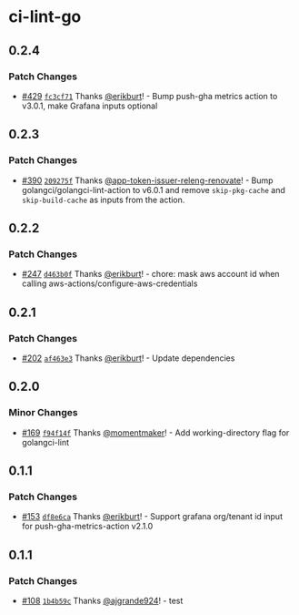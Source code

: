 # ci-lint-go

## 0.2.4

### Patch Changes

- [#429](https://github.com/smartcontractkit/.github/pull/429)
  [`fc3cf71`](https://github.com/smartcontractkit/.github/commit/fc3cf71f41e6bcdedf28f9d04058343bb66206d5)
  Thanks [@erikburt](https://github.com/erikburt)! - Bump push-gha metrics
  action to v3.0.1, make Grafana inputs optional

## 0.2.3

### Patch Changes

- [#390](https://github.com/smartcontractkit/.github/pull/390)
  [`209275f`](https://github.com/smartcontractkit/.github/commit/209275fd2e35335a386254fae9a8a8f3ad413206)
  Thanks
  [@app-token-issuer-releng-renovate](https://github.com/apps/app-token-issuer-releng-renovate)! -
  Bump golangci/golangci-lint-action to v6.0.1 and remove `skip-pkg-cache` and
  `skip-build-cache` as inputs from the action.

## 0.2.2

### Patch Changes

- [#247](https://github.com/smartcontractkit/.github/pull/247)
  [`d463b0f`](https://github.com/smartcontractkit/.github/commit/d463b0fec6024b2a0eb7502e2fa5917bd1c6c15e)
  Thanks [@erikburt](https://github.com/erikburt)! - chore: mask aws account id
  when calling aws-actions/configure-aws-credentials

## 0.2.1

### Patch Changes

- [#202](https://github.com/smartcontractkit/.github/pull/202)
  [`af463e3`](https://github.com/smartcontractkit/.github/commit/af463e3a584be3b85ae85e7a48f288a2098275cd)
  Thanks [@erikburt](https://github.com/erikburt)! - Update dependencies

## 0.2.0

### Minor Changes

- [#169](https://github.com/smartcontractkit/.github/pull/169)
  [`f94f14f`](https://github.com/smartcontractkit/.github/commit/f94f14f46f7b3c51c49bffbea420edd2f01134dc)
  Thanks [@momentmaker](https://github.com/momentmaker)! - Add working-directory
  flag for golangci-lint

## 0.1.1

### Patch Changes

- [#153](https://github.com/smartcontractkit/.github/pull/153)
  [`df8e6ca`](https://github.com/smartcontractkit/.github/commit/df8e6cab6b0aa2f152575d5f7aade5e712a53b86)
  Thanks [@erikburt](https://github.com/erikburt)! - Support grafana org/tenant
  id input for push-gha-metrics-action v2.1.0

## 0.1.1

### Patch Changes

- [#108](https://github.com/smartcontractkit/.github/pull/108)
  [`1b4b59c`](https://github.com/smartcontractkit/.github/commit/1b4b59c72d776ba2917d0e8987af28a938bcbda7)
  Thanks [@ajgrande924](https://github.com/ajgrande924)! - test
